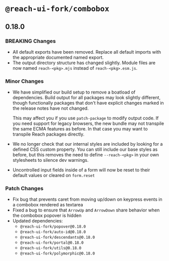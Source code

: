 # `@reach-ui-fork/combobox`

## 0.18.0

### BREAKING Changes

- All default exports have been removed. Replace all default imports with the appropriate documented named export.
- The output directory structure has changed slightly. Module files are now named `reach-<pkg>.mjs` instead of `reach-<pkg>.esm.js`.

### Minor Changes

- We have simplified our build setup to remove a boatload of dependencies. Build output for all packages may look slightly different, though functionally packages that don't have explicit changes marked in the release notes have not changed.

  This may affect you if you use `patch-package` to modify output code. If you need support for legacy browsers, the new bundle may not transpile the same ECMA features as before. In that case you may want to transpile Reach packages directly.

- We no longer check that our internal styles are included by looking for a defined CSS custom property. You can still include our base styles as before, but this removes the need to define `--reach-<pkg>` in your own stylesheets to silence dev warnings.
- Uncontrolled input fields inside of a form will now be reset to their default values or cleared on `form.reset`

### Patch Changes

- Fix bug that prevents caret from moving up/down on keypress events in a combobox rendered as textarea
- Fixed a bug to ensure that `ArrowUp` and `ArrowDown` share behavior when the combobox popover is hidden
- Updated dependencies:
  - `@reach-ui-fork/popover@0.18.0`
  - `@reach-ui-fork/auto-id@0.18.0`
  - `@reach-ui-fork/descendants@0.18.0`
  - `@reach-ui-fork/portal@0.18.0`
  - `@reach-ui-fork/utils@0.18.0`
  - `@reach-ui-fork/polymorphic@0.18.0`
